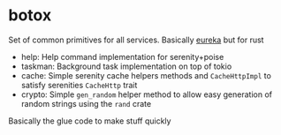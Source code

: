 # botox

Set of common primitives for all services. Basically [eureka](https://github.com/InfinityBotList/eureka) but for rust

- help: Help command implementation for serenity+poise
- taskman: Background task implementation on top of tokio
- cache: Simple serenity cache helpers methods and ``CacheHttpImpl`` to satisfy serenities ``CacheHttp`` trait
- crypto: Simple ``gen_random`` helper method to allow easy generation of random strings using the ``rand`` crate

Basically the glue code to make stuff quickly
